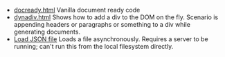 * [docready.html](docready.html) Vanilla document ready code
* [dynadiv.html](dynadiv.html) Shows how to add a div to the DOM on the fly. Scenario is appending headers or paragraphs or something to a div while generating documents.    
* [Load JSON file](load-json-file.md)  Loads a file asynchronously. Requires a server to be running; can't run this from the local filesystem directly.
